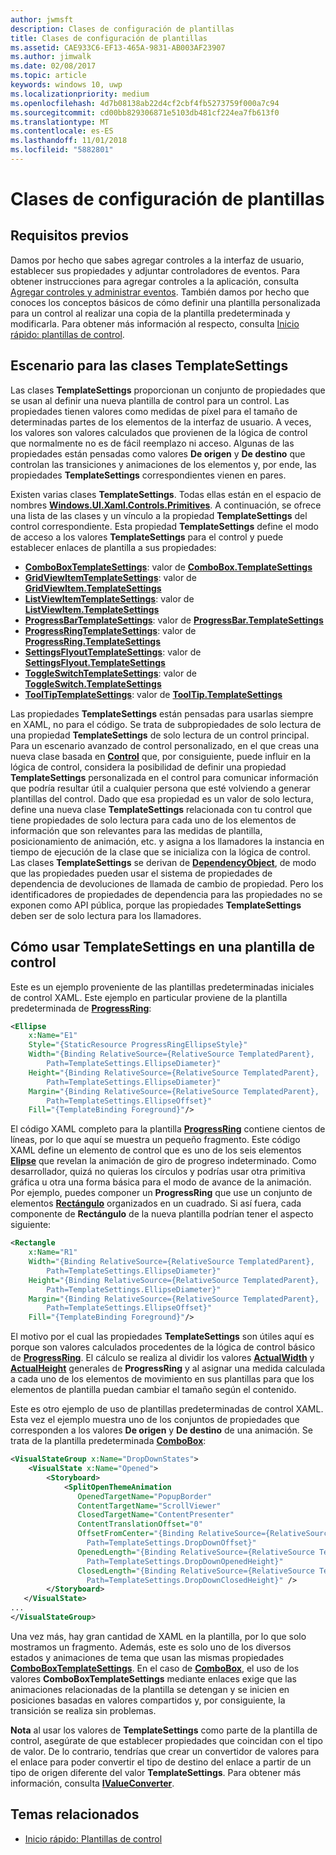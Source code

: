 ```yaml
---
author: jwmsft
description: Clases de configuración de plantillas
title: Clases de configuración de plantillas
ms.assetid: CAE933C6-EF13-465A-9831-AB003AF23907
ms.author: jimwalk
ms.date: 02/08/2017
ms.topic: article
keywords: windows 10, uwp
ms.localizationpriority: medium
ms.openlocfilehash: 4d7b08138ab22d4cf2cbf4fb5273759f000a7c94
ms.sourcegitcommit: cd00bb829306871e5103db481cf224ea7fb613f0
ms.translationtype: MT
ms.contentlocale: es-ES
ms.lasthandoff: 11/01/2018
ms.locfileid: "5882801"
---
```

# <a name="template-settings-classes"></a>Clases de configuración de plantillas


## <a name="prerequisites"></a>Requisitos previos

Damos por hecho que sabes agregar controles a la interfaz de usuario, establecer sus propiedades y adjuntar controladores de eventos. Para obtener instrucciones para agregar controles a la aplicación, consulta [Agregar controles y administrar eventos](https://msdn.microsoft.com/library/windows/apps/mt228345). También damos por hecho que conoces los conceptos básicos de cómo definir una plantilla personalizada para un control al realizar una copia de la plantilla predeterminada y modificarla. Para obtener más información al respecto, consulta [Inicio rápido: plantillas de control](https://msdn.microsoft.com/library/windows/apps/xaml/hh465374).

## <a name="the-scenario-for-templatesettings-classes"></a>Escenario para las clases **TemplateSettings**

Las clases **TemplateSettings** proporcionan un conjunto de propiedades que se usan al definir una nueva plantilla de control para un control. Las propiedades tienen valores como medidas de píxel para el tamaño de determinadas partes de los elementos de la interfaz de usuario. A veces, los valores son valores calculados que provienen de la lógica de control que normalmente no es de fácil reemplazo ni acceso. Algunas de las propiedades están pensadas como valores **De origen** y **De destino** que controlan las transiciones y animaciones de los elementos y, por ende, las propiedades **TemplateSettings** correspondientes vienen en pares.

Existen varias clases **TemplateSettings**. Todas ellas están en el espacio de nombres [**Windows.UI.Xaml.Controls.Primitives**](https://msdn.microsoft.com/library/windows/apps/br209818). A continuación, se ofrece una lista de las clases y un vínculo a la propiedad **TemplateSettings** del control correspondiente. Esta propiedad **TemplateSettings** define el modo de acceso a los valores **TemplateSettings** para el control y puede establecer enlaces de plantilla a sus propiedades:

-   [**ComboBoxTemplateSettings**](https://msdn.microsoft.com/library/windows/apps/br227752): valor de [**ComboBox.TemplateSettings**](https://msdn.microsoft.com/library/windows/apps/br209364)
-   [**GridViewItemTemplateSettings**](https://msdn.microsoft.com/library/windows/apps/hh738499): valor de [**GridViewItem.TemplateSettings**](https://msdn.microsoft.com/library/windows/apps/hh738503)
-   [**ListViewItemTemplateSettings**](https://msdn.microsoft.com/library/windows/apps/hh701948): valor de [**ListViewItem.TemplateSettings**](https://msdn.microsoft.com/library/windows/apps/br242923)
-   [**ProgressBarTemplateSettings**](https://msdn.microsoft.com/library/windows/apps/br227856): valor de [**ProgressBar.TemplateSettings**](https://msdn.microsoft.com/library/windows/apps/br227537)
-   [**ProgressRingTemplateSettings**](https://msdn.microsoft.com/library/windows/apps/hh702248): valor de [**ProgressRing.TemplateSettings**](https://msdn.microsoft.com/library/windows/apps/hh702581)
-   [**SettingsFlyoutTemplateSettings**](https://msdn.microsoft.com/library/windows/apps/dn298721): valor de [**SettingsFlyout.TemplateSettings**](https://msdn.microsoft.com/library/windows/apps/dn252826)
-   [**ToggleSwitchTemplateSettings**](https://msdn.microsoft.com/library/windows/apps/br209804): valor de [**ToggleSwitch.TemplateSettings**](https://msdn.microsoft.com/library/windows/apps/br209731)
-   [**ToolTipTemplateSettings**](https://msdn.microsoft.com/library/windows/apps/br209813): valor de [**ToolTip.TemplateSettings**](https://msdn.microsoft.com/library/windows/apps/br227629)

Las propiedades **TemplateSettings** están pensadas para usarlas siempre en XAML, no para el código. Se trata de subpropiedades de solo lectura de una propiedad **TemplateSettings** de solo lectura de un control principal. Para un escenario avanzado de control personalizado, en el que creas una nueva clase basada en [**Control**](https://msdn.microsoft.com/library/windows/apps/br209390) que, por consiguiente, puede influir en la lógica de control, considera la posibilidad de definir una propiedad **TemplateSettings** personalizada en el control para comunicar información que podría resultar útil a cualquier persona que esté volviendo a generar plantillas del control. Dado que esa propiedad es un valor de solo lectura, define una nueva clase **TemplateSettings** relacionada con tu control que tiene propiedades de solo lectura para cada uno de los elementos de información que son relevantes para las medidas de plantilla, posicionamiento de animación, etc. y asigna a los llamadores la instancia en tiempo de ejecución de la clase que se inicializa con la lógica de control. Las clases **TemplateSettings** se derivan de [**DependencyObject**](https://msdn.microsoft.com/library/windows/apps/br242356), de modo que las propiedades pueden usar el sistema de propiedades de dependencia de devoluciones de llamada de cambio de propiedad. Pero los identificadores de propiedades de dependencia para las propiedades no se exponen como API pública, porque las propiedades **TemplateSettings** deben ser de solo lectura para los llamadores.

## <a name="how-to-use-templatesettings-in-a-control-template"></a>Cómo usar **TemplateSettings** en una plantilla de control

Este es un ejemplo proveniente de las plantillas predeterminadas iniciales de control XAML. Este ejemplo en particular proviene de la plantilla predeterminada de [**ProgressRing**](https://msdn.microsoft.com/library/windows/apps/br227538):

```xml
<Ellipse
    x:Name="E1"
    Style="{StaticResource ProgressRingEllipseStyle}"
    Width="{Binding RelativeSource={RelativeSource TemplatedParent}, 
        Path=TemplateSettings.EllipseDiameter}"
    Height="{Binding RelativeSource={RelativeSource TemplatedParent}, 
        Path=TemplateSettings.EllipseDiameter}"
    Margin="{Binding RelativeSource={RelativeSource TemplatedParent}, 
        Path=TemplateSettings.EllipseOffset}"
    Fill="{TemplateBinding Foreground}"/>
```

El código XAML completo para la plantilla [**ProgressRing**](https://msdn.microsoft.com/library/windows/apps/br227538) contiene cientos de líneas, por lo que aquí se muestra un pequeño fragmento. Este código XAML define un elemento de control que es uno de los seis elementos [**Elipse**](/uwp/api/Windows.UI.Xaml.Shapes.Ellipse) que revelan la animación de giro de progreso indeterminado. Como desarrollador, quizá no quieras los círculos y podrías usar otra primitiva gráfica u otra una forma básica para el modo de avance de la animación. Por ejemplo, puedes componer un **ProgressRing** que use un conjunto de elementos [**Rectángulo**](/uwp/api/Windows.UI.Xaml.Shapes.Rectangle) organizados en un cuadrado. Si así fuera, cada componente de **Rectángulo** de la nueva plantilla podrían tener el aspecto siguiente:

```xml
<Rectangle
    x:Name="R1"
    Width="{Binding RelativeSource={RelativeSource TemplatedParent}, 
        Path=TemplateSettings.EllipseDiameter}"
    Height="{Binding RelativeSource={RelativeSource TemplatedParent}, 
        Path=TemplateSettings.EllipseDiameter}"
    Margin="{Binding RelativeSource={RelativeSource TemplatedParent}, 
        Path=TemplateSettings.EllipseOffset}"
    Fill="{TemplateBinding Foreground}"/>
```

El motivo por el cual las propiedades **TemplateSettings** son útiles aquí es porque son valores calculados procedentes de la lógica de control básico de [**ProgressRing**](https://msdn.microsoft.com/library/windows/apps/br227538). El cálculo se realiza al dividir los valores [**ActualWidth**](https://msdn.microsoft.com/library/windows/apps/br208709) y [**ActualHeight**](https://msdn.microsoft.com/library/windows/apps/br208707) generales de **ProgressRing** y al asignar una medida calculada a cada uno de los elementos de movimiento en sus plantillas para que los elementos de plantilla puedan cambiar el tamaño según el contenido.

Este es otro ejemplo de uso de plantillas predeterminadas de control XAML. Esta vez el ejemplo muestra uno de los conjuntos de propiedades que corresponden a los valores **De origen** y **De destino** de una animación. Se trata de la plantilla predeterminada [**ComboBox**](https://msdn.microsoft.com/library/windows/apps/br209348):

```xml
<VisualStateGroup x:Name="DropDownStates">
    <VisualState x:Name="Opened">
        <Storyboard>
            <SplitOpenThemeAnimation
               OpenedTargetName="PopupBorder"
               ContentTargetName="ScrollViewer"
               ClosedTargetName="ContentPresenter"
               ContentTranslationOffset="0"
               OffsetFromCenter="{Binding RelativeSource={RelativeSource TemplatedParent}, 
                 Path=TemplateSettings.DropDownOffset}"
               OpenedLength="{Binding RelativeSource={RelativeSource TemplatedParent}, 
                 Path=TemplateSettings.DropDownOpenedHeight}"
               ClosedLength="{Binding RelativeSource={RelativeSource TemplatedParent},
                 Path=TemplateSettings.DropDownClosedHeight}" />
        </Storyboard>
   </VisualState>
...
</VisualStateGroup>
```

Una vez más, hay gran cantidad de XAML en la plantilla, por lo que solo mostramos un fragmento. Además, este es solo uno de los diversos estados y animaciones de tema que usan las mismas propiedades [**ComboBoxTemplateSettings**](https://msdn.microsoft.com/library/windows/apps/br227752). En el caso de [**ComboBox**](https://msdn.microsoft.com/library/windows/apps/br209348), el uso de los valores **ComboBoxTemplateSettings** mediante enlaces exige que las animaciones relacionadas de la plantilla se detengan y se inicien en posiciones basadas en valores compartidos y, por consiguiente, la transición se realiza sin problemas.

**Nota**  al usar los valores de **TemplateSettings** como parte de la plantilla de control, asegúrate de que establecer propiedades que coincidan con el tipo de valor. De lo contrario, tendrías que crear un convertidor de valores para el enlace para poder convertir el tipo de destino del enlace a partir de un tipo de origen diferente del valor **TemplateSettings**. Para obtener más información, consulta [**IValueConverter**](https://msdn.microsoft.com/library/windows/apps/br209903).

## <a name="related-topics"></a>Temas relacionados

* [Inicio rápido: Plantillas de control](https://msdn.microsoft.com/library/windows/apps/xaml/hh465374)

